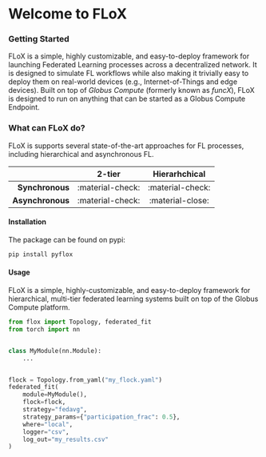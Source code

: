 # Welcome to FLoX

### Getting Started

FLoX is a simple, highly customizable, and easy-to-deploy framework for launching Federated Learning processes across a
decentralized network. It is designed to simulate FL workflows while also making it trivially easy to deploy them on
real-world devices (e.g., Internet-of-Things and edge devices). Built on top of _Globus Compute_ (formerly known as
_funcX_), FLoX is designed to run on anything that can be started as a Globus Compute Endpoint.

### What can FLoX do?

FLoX is supports several state-of-the-art approaches for FL processes, including hierarchical and asynchronous FL.

|                  |      2-tier      |  Hierarhchical   |
|-----------------:|:----------------:|:----------------:|
|  **Synchronous** | :material-check: | :material-check: |
| **Asynchronous** | :material-check: | :material-close: |

#### Installation

The package can be found on pypi:

```bash
pip install pyflox
```

#### Usage

FLoX is a simple, highly-customizable, and easy-to-deploy framework for hierarchical, multi-tier federated learning
systems built on top of the Globus Compute platform.

```python title="Basic FLoX Example" linenums="1"
from flox import Topology, federated_fit
from torch import nn


class MyModule(nn.Module):
    ...


flock = Topology.from_yaml("my_flock.yaml")
federated_fit(
    module=MyModule(),
    flock=flock,
    strategy="fedavg",
    strategy_params={"participation_frac": 0.5},
    where="local",
    logger="csv",
    log_out="my_results.csv"
)
```


